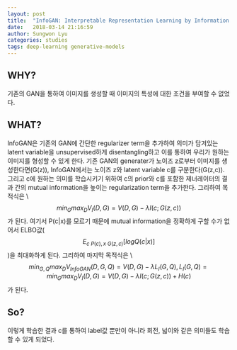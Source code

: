 ```yaml
---
layout: post
title:  "InfoGAN: Interpretable Representation Learning by Information Maximizing Generative Adversarial Nets"
date:   2018-03-14 21:16:59
author: Sungwon Lyu
categories: studies
tags: deep-learning generative-models
---
```

## WHY? 
기존의 GAN을 통하여 이미지를 생성할 때 이미지의 특성에 대한 조건을 부여할 수 없었다. 

## WHAT?
InfoGAN은 기존의 GAN에 간단한 regularizer term을 추가하여 의미가 담겨있는 latent variable을 unsupervised하게 disentangling하고 이를 통하여 우리가 원하는 이미지를 형성할 수 있게 한다. 기존 GAN의 generater가 노이즈 z로부터 이미지를 생성한다면(G(z)), InfoGAN에서는 노이즈 z와 latent variable c를 구분한다(G(z,c)). 그리고 c에 원하는 의미를 학습시키기 위하여 c의 prior와 c를 포함한 제너레이터의 결과 간의 mutual information을 높이는 regularization term을 추가한다. 그리하여 목적식은 \\
$$min_{G}max_{D}V_{I}(D,G) = V(D,G) - \lambda I(c;G(z,c))$$가 된다. 여기서 P(c|x)를 모르기 때문에 mutual information을 정확하게 구할 수가 없어서 ELBO값($$E_{c~P(c), x~G(z,c)}[logQ(c|x)]$$)을 최대화하게 된다. 그리하여 마지막 목적식은 \\
$$min_{G, Q}max_{D}V_{InfoGAN}(D,G,Q) = V(D,G) - \lambda L_{I}(G,Q), L_{I}(G,Q) = min_{G}max_{D}V_{I}(D,G) = V(D,G) - \lambda I(c;G(z,c)) + H(c)$$가 된다.

## So?
이렇게 학습한 결과 c를 통하여 label값 뿐만이 아니라 회전, 넓이와 같은 의미들도 학습할 수 있게 되었다. 